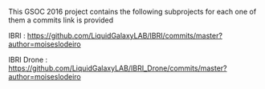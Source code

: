 This GSOC 2016 project contains the following subprojects for each one of them a commits link is provided

IBRI : https://github.com/LiquidGalaxyLAB/IBRI/commits/master?author=moiseslodeiro

IBRI Drone : https://github.com/LiquidGalaxyLAB/IBRI_Drone/commits/master?author=moiseslodeiro

